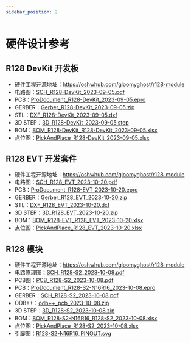 ```yaml
---
sidebar_position: 2
---
```


# 硬件设计参考

## R128 DevKit 开发板

- 硬件工程开源地址：https://oshwhub.com/gloomyghost/r128-module
- 电路图：[SCH_R128-DevKit_2023-09-05.pdf](https://www.aw-ol.com/downloads?cat=22)
- PCB：[ProDocument_R128-DevKit_2023-09-05.epro](https://www.aw-ol.com/downloads?cat=22)
- GERBER：[Gerber_R128-DevKit_2023-09-05.zip](https://www.aw-ol.com/downloads?cat=22)
- STL：[DXF_R128-DevKit_2023-09-05.dxf](https://www.aw-ol.com/downloads?cat=22)
- 3D STEP：[3D_R128-DevKit_2023-09-05.step](https://www.aw-ol.com/downloads?cat=22)
- BOM：[BOM_R128-DevKit_R128-DevKit_2023-09-05.xlsx](https://www.aw-ol.com/downloads?cat=22)
- 点位图：[PickAndPlace_R128-DevKit_2023-09-05.xlsx](https://www.aw-ol.com/downloads?cat=22)

## R128 EVT 开发套件

- 硬件工程开源地址：https://oshwhub.com/gloomyghost/r128-module
- 电路图：[SCH_R128_EVT_2023-10-20.pdf](https://www.aw-ol.com/downloads?cat=22)
- PCB：[ProDocument_R128-EVT_2023-10-20.epro](https://www.aw-ol.com/downloads?cat=22)
- GERBER：[Gerber_R128_EVT_2023-10-20.zip](https://www.aw-ol.com/downloads?cat=22)
- STL：[DXF_R128_EVT_2023-10-20.dxf](https://www.aw-ol.com/downloads?cat=22)
- 3D STEP：[3D_R128_EVT_2023-10-20.zip](https://www.aw-ol.com/downloads?cat=22)
- BOM：[BOM_R128-EVT_R128_EVT_2023-10-20.xlsx](https://www.aw-ol.com/downloads?cat=22)
- 点位图：[PickAndPlace_R128_EVT_2023-10-20.xlsx](https://www.aw-ol.com/downloads?cat=22)

## R128 模块

- 硬件工程开源地址：https://oshwhub.com/gloomyghost/r128-module
- 电路原理图：[SCH_R128-S2_2023-10-08.pdf](https://www.aw-ol.com/downloads?cat=22)
- PCB图：[PCB_R128-S2_2023-10-08.pdf](https://www.aw-ol.com/downloads?cat=22)
- PCB：[ProDocument_R128-S2-N16R16_2023-10-08.epro](https://www.aw-ol.com/downloads?cat=22)
- GERBER：[SCH_R128-S2_2023-10-08.pdf](https://www.aw-ol.com/downloads?cat=22)
- ODB++：[odb++_pcb_2023-10-08.zip](https://www.aw-ol.com/downloads?cat=22)
- 3D STEP：[3D_R128-S2_2023-10-08.zip](https://www.aw-ol.com/downloads?cat=22)
- BOM：[BOM_R128-S2-N16R16_R128-S2_2023-10-08.xlsx](https://www.aw-ol.com/downloads?cat=22)
- 点位图：[PickAndPlace_R128-S2_2023-10-08.xlsx](https://www.aw-ol.com/downloads?cat=22)
- 引脚图：[R128-S2-N16R16_PINOUT.svg](https://www.aw-ol.com/downloads?cat=22)
